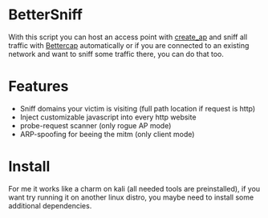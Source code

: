 # BetterSniff
With this script you can host an access point with [create_ap](https://github.com/oblique/create_ap) and sniff all traffic with [Bettercap](https://www.bettercap.org/) automatically
or if you are connected to an existing network and want to sniff some traffic there, you can do that too.

# Features
- Sniff domains your victim is visiting (full path location if request is http)
- Inject customizable javascript into every http website
- probe-request scanner (only rogue AP mode)
- ARP-spoofing for beeing the mitm (only client mode)

# Install
For me it works like a charm on kali (all needed tools are preinstalled), if you want try running it on another linux distro, you maybe need to install some additional dependencies.
